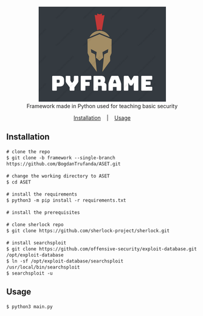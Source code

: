 <p align=center>

  <img src="logo.png"/>

  <br>
  <span> Framework made in Python used for teaching basic security</span>
  <br>

<p align="center">
  <a href="#installation">Installation</a>
  &nbsp;&nbsp;&nbsp;|&nbsp;&nbsp;&nbsp;
  <a href="#usage">Usage</a>
</p>


## Installation

```console
# clone the repo
$ git clone -b framework --single-branch https://github.com/BogdanTrufanda/ASET.git

# change the working directory to ASET
$ cd ASET

# install the requirements
$ python3 -m pip install -r requirements.txt

# install the prerequisites

# clone sherlock repo
$ git clone https://github.com/sherlock-project/sherlock.git

# install searchsploit
$ git clone https://github.com/offensive-security/exploit-database.git /opt/exploit-database
$ ln -sf /opt/exploit-database/searchsploit /usr/local/bin/searchsploit
$ searchsploit -u
```

## Usage

```console
$ python3 main.py
```








